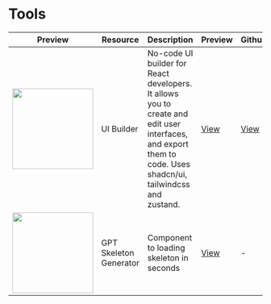 # Tools

| Preview | Resource | Description | Preview | Github | 
|---------|----------|-------------|----------|--------|
| <img src="" width="160"> | UI Builder | No-code UI builder for React developers. It allows you to create and edit user interfaces, and export them to code. Uses shadcn/ui, tailwindcss and zustand. |  [View](https://www.uibuilder.app) | [View](https://github.com/olliethedev/ui-builder) |
| <img src="" width="160"> | GPT Skeleton Generator | Component to loading skeleton in seconds |  [View](https://gpt-skeleton.vercel.app) | - |
